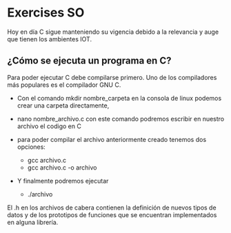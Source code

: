 # Exercises SO

Hoy en día C sigue manteniendo su vigencia debido a la relevancia y auge que tienen los ambientes IOT. 

## ¿Cómo se ejecuta un programa en C? 

Para poder ejecutar C debe compilarse primero. Uno de los compiladores más populares es el compilador GNU C.

* Con el comando mkdir nombre_carpeta en la consola de linux podemos crear una carpeta directamente, 

* nano nombre_archivo.c con este comando podremos escribir en nuestro archivo el codigo en C

* para poder compilar el archivo anteriormente creado tenemos dos opciones: 
    * gcc archivo.c
    * gcc archivo.c -o archivo 

* Y finalmente podremos ejecutar
    * ./archivo 

El .h en los archivos de cabera contienen la definición de nuevos tipos de datos y de los prototipos de funciones que se encuentran implementados en alguna librería. 
